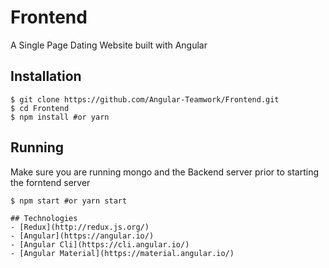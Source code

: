 # Frontend
A Single Page Dating Website built with Angular

## Installation
``````````
$ git clone https://github.com/Angular-Teamwork/Frontend.git
$ cd Frontend
$ npm install #or yarn
``````````

## Running
Make sure you are running mongo and the Backend server prior to starting the forntend server
``````````
$ npm start #or yarn start

## Technologies
- [Redux](http://redux.js.org/)
- [Angular](https://angular.io/)
- [Angular Cli](https://cli.angular.io/)
- [Angular Material](https://material.angular.io/)
